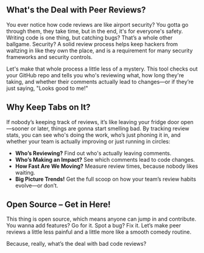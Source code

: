 ## What's the Deal with Peer Reviews? ##

You ever notice how code reviews are like airport security? You gotta go through them, they take time, but in the end, it's for everyone's safety. Writing code is one thing, but catching bugs? That’s a whole other ballgame. Security? A solid review process helps keep hackers from waltzing in like they own the place, and is a requirement for many security frameworks and security controls.

Let's make that whole process a little less of a mystery. This tool checks out your GitHub repo and tells you who's reviewing what, how long they're taking, and whether their comments actually lead to changes—or if they’re just saying, "Looks good to me!"

## Why Keep Tabs on It? ##
If nobody’s keeping track of reviews, it’s like leaving your fridge door open—sooner or later, things are gonna start smelling bad. By tracking review stats, you can see who's doing the work, who’s just phoning it in, and whether your team is actually improving or just running in circles:

- **Who’s Reviewing?** Find out who's actually leaving comments.
- **Who’s Making an Impact?** See which comments lead to code changes.
- **How Fast Are We Moving?** Measure review times, because nobody likes waiting.
- **Big Picture Trends!** Get the full scoop on how your team’s review habits evolve—or don’t.

## Open Source – Get in Here! ##

This thing is open source, which means anyone can jump in and contribute. You wanna add features? Go for it. Spot a bug? Fix it. Let’s make peer reviews a little less painful and a little more like a smooth comedy routine. 

Because, really, what’s the deal with bad code reviews?
